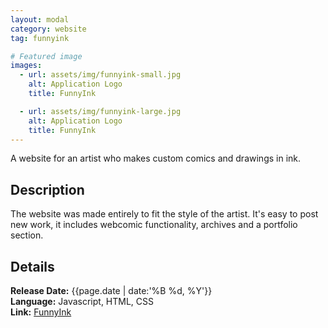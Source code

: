 ```yaml
---
layout: modal
category: website
tag: funnyink

# Featured image
images:
  - url: assets/img/funnyink-small.jpg
    alt: Application Logo
    title: FunnyInk

  - url: assets/img/funnyink-large.jpg
    alt: Application Logo
    title: FunnyInk
---
```


A website for an artist who makes custom comics and drawings in ink.
<!--content-->

## Description
The website was made entirely to fit the style of the artist. It's easy to post new work, it includes webcomic functionality, archives and a portfolio section.

## Details
**Release Date:** {{page.date | date:'%B %d, %Y'}}    
**Language:** Javascript, HTML, CSS   
**Link:** [FunnyInk](https://www.funnyink.net/)
